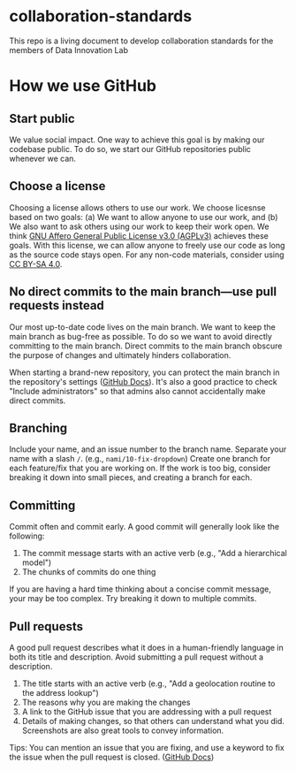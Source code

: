# collaboration-standards
This repo is a living document to develop collaboration standards for the members of Data Innovation Lab

# How we use GitHub

## Start public

We value social impact. One way to achieve this goal is by making our codebase public. To do so, we start our GitHub repositories public whenever we can.

## Choose a license

Choosing a license allows others to use our work. We choose licesnse based on two goals: (a) We want to allow anyone to use our work, and (b) We also want to ask others using our work to keep their work open. 
We think [GNU Affero General Public License v3.0 (AGPLv3)](https://choosealicense.com/licenses/agpl-3.0/) achieves these goals. With this license, we can allow anyone to freely use our code as long as the source code stays open. For any non-code materials, consider using [CC BY-SA 4.0](https://creativecommons.org/licenses/by-sa/4.0/).

## No direct commits to the main branch—use pull requests instead

Our most up-to-date code lives on the main branch. We want to keep the main branch as bug-free as possible. To do so we want to avoid directly committing to the main branch. Direct commits to the main branch obscure the purpose of changes and ultimately hinders collaboration.

When starting a brand-new repository, you can protect the main branch in the repository's settings ([GitHub Docs]( https://docs.github.com/en/repositories/configuring-branches-and-merges-in-your-repository/defining-the-mergeability-of-pull-requests/about-protected-branches)). It's also a good practice to check "Include administrators" so that admins also cannot accidentally make direct commits.

## Branching

Include your name, and an issue number to the branch name. Separate your name with a slash `/`. (e.g., `nami/10-fix-dropdown`)
Create one branch for each feature/fix that you are working on. If the work is too big, consider breaking it down into small pieces, and creating a branch for each.

## Committing 

Commit often and commit early. A good commit will generally look like the following:

1. The commit message starts with an active verb (e.g., "Add a hierarchical model")
2. The chunks of commits do one thing

If you are having a hard time thinking about a concise commit message, your may be too complex. Try breaking it down to multiple commits.

## Pull requests

A good pull request describes what it does in a human-friendly language in both its title and description.
Avoid submitting a pull request without a description.

1. The title starts with an active verb (e.g., "Add a geolocation routine to the address lookup")
2. The reasons why you are making the changes
3. A link to the GitHub issue that you are addressing with a pull request
4. Details of making changes, so that others can understand what you did. Screenshots are also great tools to convey information. 

Tips: You can mention an issue that you are fixing, and use a keyword to fix the issue when the pull request is closed. ([GitHub Docs][1])


[1]: https://docs.github.com/en/issues/tracking-your-work-with-issues/linking-a-pull-request-to-an-issue
